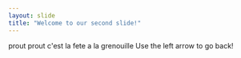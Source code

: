 ```yaml
---
layout: slide
title: "Welcome to our second slide!"
---
```

prout prout c'est la fete a la grenouille
Use the left arrow to go back!
